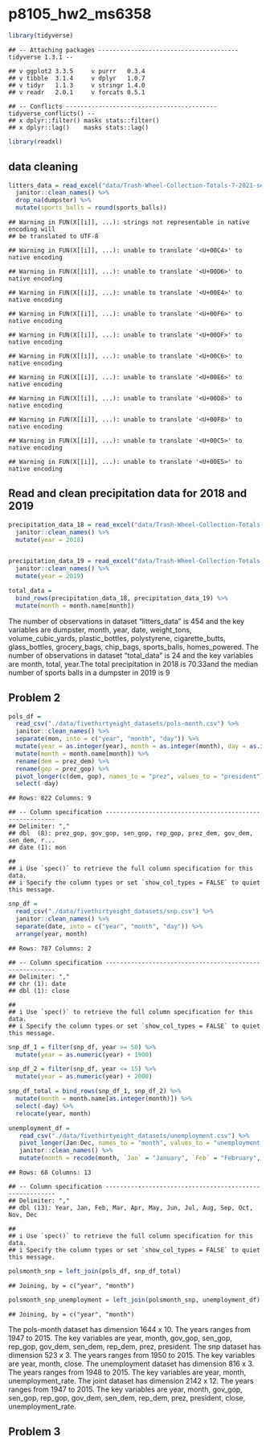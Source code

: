p8105\_hw2\_ms6358
================

``` r
library(tidyverse)
```

    ## -- Attaching packages --------------------------------------- tidyverse 1.3.1 --

    ## v ggplot2 3.3.5     v purrr   0.3.4
    ## v tibble  3.1.4     v dplyr   1.0.7
    ## v tidyr   1.1.3     v stringr 1.4.0
    ## v readr   2.0.1     v forcats 0.5.1

    ## -- Conflicts ------------------------------------------ tidyverse_conflicts() --
    ## x dplyr::filter() masks stats::filter()
    ## x dplyr::lag()    masks stats::lag()

``` r
library(readxl)
```

## data cleaning

``` r
litters_data = read_excel("data/Trash-Wheel-Collection-Totals-7-2021-sept.xlsx",  "Mr. Trash Wheel", range = "A2:N535") %>%
  janitor::clean_names() %>%
  drop_na(dumpster) %>%
  mutate(sports_balls = round(sports_balls))
```

    ## Warning in FUN(X[[i]], ...): strings not representable in native encoding will
    ## be translated to UTF-8

    ## Warning in FUN(X[[i]], ...): unable to translate '<U+00C4>' to native encoding

    ## Warning in FUN(X[[i]], ...): unable to translate '<U+00D6>' to native encoding

    ## Warning in FUN(X[[i]], ...): unable to translate '<U+00E4>' to native encoding

    ## Warning in FUN(X[[i]], ...): unable to translate '<U+00F6>' to native encoding

    ## Warning in FUN(X[[i]], ...): unable to translate '<U+00DF>' to native encoding

    ## Warning in FUN(X[[i]], ...): unable to translate '<U+00C6>' to native encoding

    ## Warning in FUN(X[[i]], ...): unable to translate '<U+00E6>' to native encoding

    ## Warning in FUN(X[[i]], ...): unable to translate '<U+00D8>' to native encoding

    ## Warning in FUN(X[[i]], ...): unable to translate '<U+00F8>' to native encoding

    ## Warning in FUN(X[[i]], ...): unable to translate '<U+00C5>' to native encoding

    ## Warning in FUN(X[[i]], ...): unable to translate '<U+00E5>' to native encoding

## Read and clean precipitation data for 2018 and 2019

``` r
precipitation_data_18 = read_excel("data/Trash-Wheel-Collection-Totals-7-2021-sept.xlsx","2018 Precipitation", range = "A2:B14")%>%
  janitor::clean_names() %>%
  mutate(year = 2018)


precipitation_data_19 = read_excel("data/Trash-Wheel-Collection-Totals-7-2021-sept.xlsx","2019 Precipitation", range = "A2:B14")%>%
  janitor::clean_names() %>%
  mutate(year = 2019)

total_data = 
  bind_rows(precipitation_data_18, precipitation_data_19) %>%
  mutate(month = month.name[month])
```

The number of observations in dataset “litters\_data” is 454 and the key
variables are dumpster, month, year, date, weight\_tons,
volume\_cubic\_yards, plastic\_bottles, polystyrene, cigarette\_butts,
glass\_bottles, grocery\_bags, chip\_bags, sports\_balls,
homes\_powered. The number of observations in dataset “total\_data” is
24 and the key variables are month, total, year.The total precipitation
in 2018 is 70.33and the median number of sports balls in a dumpster in
2019 is 9

## Problem 2

``` r
pols_df =
  read_csv("./data/fivethirtyeight_datasets/pols-month.csv") %>%
  janitor::clean_names() %>%
  separate(mon, into = c("year", "month", "day")) %>%
  mutate(year = as.integer(year), month = as.integer(month), day = as.integer(day)) %>%
  mutate(month = month.name[month]) %>%
  rename(dem = prez_dem) %>%
  rename(gop = prez_gop) %>%
  pivot_longer(c(dem, gop), names_to = "prez", values_to = "president") %>%
  select(-day)
```

    ## Rows: 822 Columns: 9

    ## -- Column specification --------------------------------------------------------
    ## Delimiter: ","
    ## dbl  (8): prez_gop, gov_gop, sen_gop, rep_gop, prez_dem, gov_dem, sen_dem, r...
    ## date (1): mon

    ## 
    ## i Use `spec()` to retrieve the full column specification for this data.
    ## i Specify the column types or set `show_col_types = FALSE` to quiet this message.

``` r
snp_df = 
  read_csv("./data/fivethirtyeight_datasets/snp.csv") %>%
  janitor::clean_names() %>%
  separate(date, into = c("year", "month", "day")) %>%
  arrange(year, month)
```

    ## Rows: 787 Columns: 2

    ## -- Column specification --------------------------------------------------------
    ## Delimiter: ","
    ## chr (1): date
    ## dbl (1): close

    ## 
    ## i Use `spec()` to retrieve the full column specification for this data.
    ## i Specify the column types or set `show_col_types = FALSE` to quiet this message.

``` r
snp_df_1 = filter(snp_df, year >= 50) %>%
  mutate(year = as.numeric(year) + 1900)

snp_df_2 = filter(snp_df, year <= 15) %>%
  mutate(year = as.numeric(year) + 2000)

snp_df_total = bind_rows(snp_df_1, snp_df_2) %>%
  mutate(month = month.name[as.integer(month)]) %>%
  select(-day) %>%
  relocate(year, month)
```

``` r
unemployment_df = 
   read_csv("./data/fivethirtyeight_datasets/unemployment.csv") %>%
   pivot_longer(Jan:Dec, names_to = "month", values_to = "unemployment rate") %>%
   janitor::clean_names() %>%
   mutate(month = recode(month, `Jan` = "January", `Feb` = "February", `Mar` = "March", `Apr` = "April", `Jun` = "June", `Jul` = "July", `Aug` = "August", `Sep` = "September", `Oct` = "October", `Nov` = "November", `Dec` = "December"))
```

    ## Rows: 68 Columns: 13

    ## -- Column specification --------------------------------------------------------
    ## Delimiter: ","
    ## dbl (13): Year, Jan, Feb, Mar, Apr, May, Jun, Jul, Aug, Sep, Oct, Nov, Dec

    ## 
    ## i Use `spec()` to retrieve the full column specification for this data.
    ## i Specify the column types or set `show_col_types = FALSE` to quiet this message.

``` r
polsmonth_snp = left_join(pols_df, snp_df_total)
```

    ## Joining, by = c("year", "month")

``` r
polsmonth_snp_unemployment = left_join(polsmonth_snp, unemployment_df)
```

    ## Joining, by = c("year", "month")

The pols-month dataset has dimension 1644 x 10. The years ranges from
1947 to 2015. The key variables are year, month, gov\_gop, sen\_gop,
rep\_gop, gov\_dem, sen\_dem, rep\_dem, prez, president. The snp dataset
has dimension 523 x 3. The years ranges from 1950 to 2015. The key
variables are year, month, close. The unemployment dataset has dimension
816 x 3. The years ranges from 1948 to 2015. The key variables are year,
month, unemployment\_rate. The joint dataset has dimension 2142 x 12.
The years ranges from 1947 to 2015. The key variables are year, month,
gov\_gop, sen\_gop, rep\_gop, gov\_dem, sen\_dem, rep\_dem, prez,
president, close, unemployment\_rate.

## Problem 3
